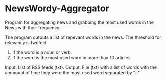 # NewsWordy-Aggregator
Program for aggregating news and grabbing the most used words in the News with their frequency.

The program outputs a list of repevant words in the news. The threshold for relevancy is twofold:

1. If the word is a noun or verb.
2. If the word is the most used word in more than 10 articles. 

Input: List of RSS feeds (txt).
Output: File (txt) with a list of words with the ammount of time they were the most used word separated by "::"
